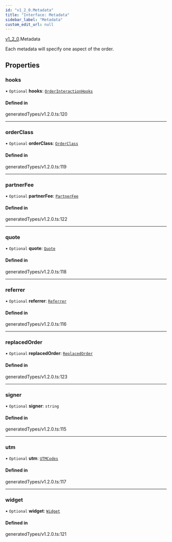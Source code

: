 ```yaml
---
id: "v1_2_0.Metadata"
title: "Interface: Metadata"
sidebar_label: "Metadata"
custom_edit_url: null
---
```


[v1\_2\_0](../namespaces/v1_2_0.md).Metadata

Each metadata will specify one aspect of the order.

## Properties

### hooks

• `Optional` **hooks**: [`OrderInteractionHooks`](v1_2_0.OrderInteractionHooks.md)

#### Defined in

generatedTypes/v1.2.0.ts:120

___

### orderClass

• `Optional` **orderClass**: [`OrderClass`](v1_2_0.OrderClass.md)

#### Defined in

generatedTypes/v1.2.0.ts:119

___

### partnerFee

• `Optional` **partnerFee**: [`PartnerFee`](v1_2_0.PartnerFee.md)

#### Defined in

generatedTypes/v1.2.0.ts:122

___

### quote

• `Optional` **quote**: [`Quote`](v1_2_0.Quote.md)

#### Defined in

generatedTypes/v1.2.0.ts:118

___

### referrer

• `Optional` **referrer**: [`Referrer`](v1_2_0.Referrer.md)

#### Defined in

generatedTypes/v1.2.0.ts:116

___

### replacedOrder

• `Optional` **replacedOrder**: [`ReplacedOrder`](v1_2_0.ReplacedOrder.md)

#### Defined in

generatedTypes/v1.2.0.ts:123

___

### signer

• `Optional` **signer**: `string`

#### Defined in

generatedTypes/v1.2.0.ts:115

___

### utm

• `Optional` **utm**: [`UTMCodes`](v1_2_0.UTMCodes.md)

#### Defined in

generatedTypes/v1.2.0.ts:117

___

### widget

• `Optional` **widget**: [`Widget`](v1_2_0.Widget.md)

#### Defined in

generatedTypes/v1.2.0.ts:121
